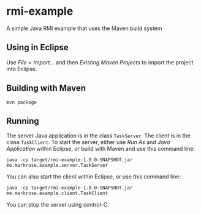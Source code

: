 # rmi-example
A simple Java RMI example that uses the Maven build system

## Using in Eclipse

Use _File_ > _Import..._ and then _Existing Maven Projects_ to import the project into Eclipse.

## Building with Maven

    mvn package

## Running

The server Java application is in the class `TaskServer`. The client is in the class `TaskClient`.
To start the server, either use _Run As_ and _Java Application_ within Eclipse, or build with Maven
and use this command line:

    java -cp target/rmi-example-1.0.0-SNAPSHOT.jar me.markrose.example.server.TaskServer

You can also start the client within Eclipse, or use this command line:

    java -cp target/rmi-example-1.0.0-SNAPSHOT.jar me.markrose.example.client.TaskClient

You can stop the server using control-C.